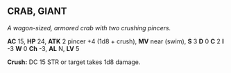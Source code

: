 ## CRAB, GIANT

_A wagon-sized, armored crab with two crushing pincers._

**AC** 15, **HP** 24, **ATK** 2 pincer +4 (1d8 + crush), **MV** near (swim), **S** 3 **D** 0 **C** 2 **I** -3 **W** 0 **Ch** -3, **AL** N, **LV** 5

**Crush:** DC 15 STR or target takes 1d8 damage.

